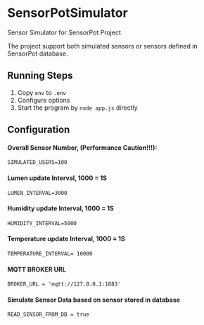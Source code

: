 # SensorPotSimulator

Sensor Simulator for SensorPot Project

The project support both simulated sensors or sensors defined in SensorPot database.

## Running Steps

1. Copy ```env``` to ```.env```
2. Configure options
3. Start the program by ```node app.js``` directly

## Configuration

#### Overall Sensor Number, (Performance Caution!!!):

```SIMULATED_USERS=100```

#### Lumen update Interval, 1000 = 1S

```LUMEN_INTERVAL=3000```

#### Humidity update Interval, 1000 = 1S

```HUMIDITY_INTERVAL=5000```

#### Temperature update Interval, 1000 = 1S

```TEMPERATURE_INTERVAL= 10000```

#### MQTT BROKER URL

```BROKER_URL = 'mqtt://127.0.0.1:1883'```

#### Simulate Sensor Data based on sensor stored in database

```READ_SENSOR_FROM_DB = true```
